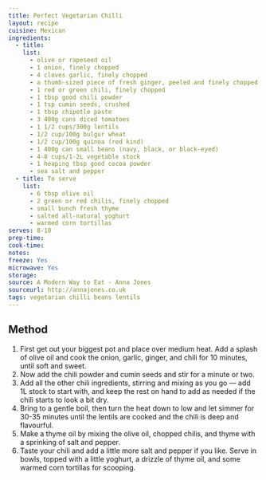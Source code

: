 ```yaml
---
title: Perfect Vegetarian Chilli
layout: recipe
cuisine: Mexican
ingredients:
  - title: 
    list:
      - olive or rapeseed oil
      - 1 onion, finely chopped
      - 4 cloves garlic, finely chopped
      - a thumb-sized piece of fresh ginger, peeled and finely chopped
      - 1 red or green chili, finely chopped
      - 1 tbsp good chili powder
      - 1 tsp cumin seeds, crushed
      - 1 tbsp chipotle paste
      - 3 400g cans diced tomatoes
      - 1 1/2 cups/300g lentils
      - 1/2 cup/100g bulgur wheat
      - 1/2 cup/100g quinoa (red kind)
      - 1 400g can small beans (navy, black, or black-eyed)
      - 4-8 cups/1-2L vegetable stock
      - 1 heaping tbsp good cocoa powder
      - sea salt and pepper
  - title: To serve
    list:
      - 6 tbsp olive oil
      - 2 green or red chilis, finely chopped
      - small bunch fresh thyme
      - salted all-natural yoghurt
      - warmed corn tortillas
serves: 8-10
prep-time: 
cook-time: 
notes: 
freeze: Yes
microwave: Yes
storage: 
source: A Modern Way to Eat - Anna Jones
sourceurl: http://annajones.co.uk
tags: vegetarian chilli beans lentils
---
```


## Method
1. First get out your biggest pot and place over medium heat. Add a splash of olive oil and cook the onion, garlic, ginger, and chili for 10 minutes, until soft and sweet.
2. Now add the chili powder and cumin seeds and stir for a minute or two.
3. Add all the other chili ingredients, stirring and mixing as you go — add 1L stock to start with, and keep the rest on hand to add as needed if the chili starts to look a bit dry.
4. Bring to a gentle boil, then turn the heat down to low and let simmer for 30-35 minutes until the lentils are cooked and the chili is deep and flavourful.
5. Make a thyme oil by mixing the olive oil, chopped chilis, and thyme with a sprinking of salt and pepper.
6. Taste your chili and add a little more salt and pepper if you like. Serve in bowls, topped with a little yoghurt, a drizzle of thyme oil, and some warmed corn tortillas for scooping.